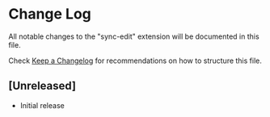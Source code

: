 # Change Log

All notable changes to the "sync-edit" extension will be documented in this file.

Check [Keep a Changelog](http://keepachangelog.com/) for recommendations on how to structure this file.

## [Unreleased]

- Initial release